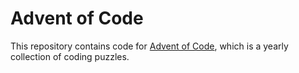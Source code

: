 # Advent of Code

This repository contains code for [Advent of Code](https://adventofcode.com/), 
which is a yearly collection of coding puzzles.